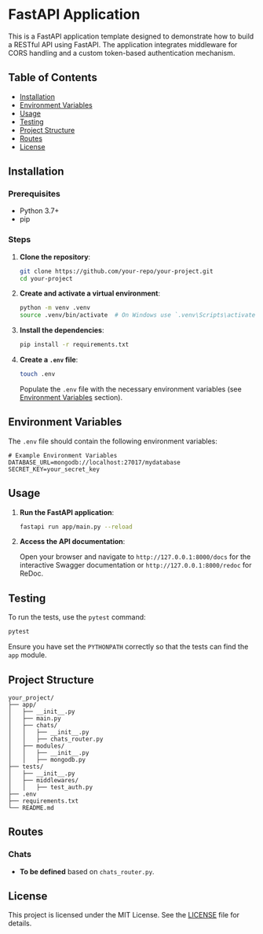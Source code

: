 # FastAPI Application

This is a FastAPI application template designed to demonstrate how to build a RESTful API using FastAPI. The application integrates middleware for CORS handling and a custom token-based authentication mechanism.

## Table of Contents

- [Installation](#installation)
- [Environment Variables](#environment-variables)
- [Usage](#usage)
- [Testing](#testing)
- [Project Structure](#project-structure)
- [Routes](#routes)
- [License](#license)

## Installation

### Prerequisites

- Python 3.7+
- pip

### Steps

1. **Clone the repository**:

   ```sh
   git clone https://github.com/your-repo/your-project.git
   cd your-project
   ```

2. **Create and activate a virtual environment**:

   ```sh
   python -m venv .venv
   source .venv/bin/activate  # On Windows use `.venv\Scripts\activate`
   ```

3. **Install the dependencies**:

   ```sh
   pip install -r requirements.txt
   ```

4. **Create a `.env` file**:

   ```sh
   touch .env
   ```

   Populate the `.env` file with the necessary environment variables (see [Environment Variables](#environment-variables) section).

## Environment Variables

The `.env` file should contain the following environment variables:

```env
# Example Environment Variables
DATABASE_URL=mongodb://localhost:27017/mydatabase
SECRET_KEY=your_secret_key
```

## Usage

1. **Run the FastAPI application**:

   ```sh
   fastapi run app/main.py --reload
   ```

2. **Access the API documentation**:

   Open your browser and navigate to `http://127.0.0.1:8000/docs` for the interactive Swagger documentation or `http://127.0.0.1:8000/redoc` for ReDoc.

## Testing

To run the tests, use the `pytest` command:

```sh
pytest
```

Ensure you have set the `PYTHONPATH` correctly so that the tests can find the `app` module.

## Project Structure

```plaintext
your_project/
├── app/
│   ├── __init__.py
│   ├── main.py
│   ├── chats/
│   │   ├── __init__.py
│   │   ├── chats_router.py
│   ├── modules/
│   │   ├── __init__.py
│   │   ├── mongodb.py
├── tests/
│   ├── __init__.py
│   ├── middlewares/
│   │   ├── test_auth.py
├── .env
├── requirements.txt
└── README.md
```

## Routes

### Chats

- **To be defined** based on `chats_router.py`.

## License

This project is licensed under the MIT License. See the [LICENSE](LICENSE) file for details.